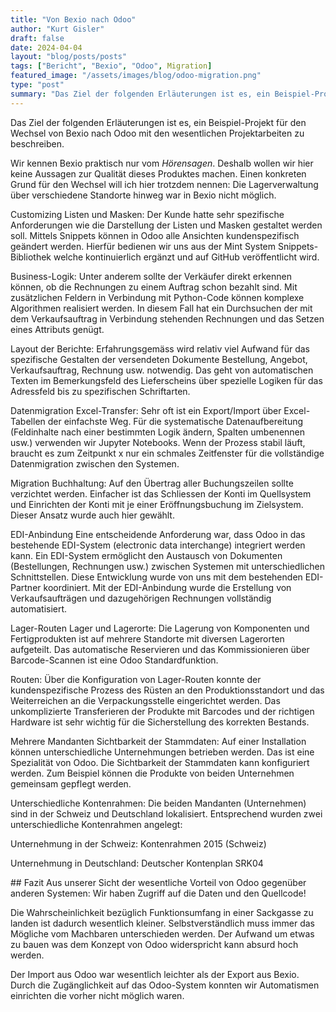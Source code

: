 ```yaml
---
title: "Von Bexio nach Odoo"
author: "Kurt Gisler"
draft: false
date: 2024-04-04
layout: "blog/posts/posts"
tags: ["Bericht", "Bexio", "Odoo", Migration]
featured_image: "/assets/images/blog/odoo-migration.png"
type: "post"
summary: "Das Ziel der folgenden Erläuterungen ist es, ein Beispiel-Projekt für den Wechsel von Bexio nach Odoo mit den wesentlichen Projektarbeiten zu beschreiben.  Wir kennen Bexio praktisch nur vom *Hörensag..."
---
```


Das Ziel der folgenden Erläuterungen ist es, ein Beispiel-Projekt für den Wechsel von Bexio nach Odoo mit den wesentlichen Projektarbeiten zu beschreiben.

Wir kennen Bexio praktisch nur vom *Hörensagen*. Deshalb wollen wir hier keine Aussagen zur Qualität dieses Produktes machen. Einen konkreten Grund für den Wechsel will ich hier trotzdem nennen: Die Lagerverwaltung über verschiedene Standorte hinweg war in Bexio nicht möglich.

Customizing
Listen und Masken: Der Kunde hatte sehr spezifische Anforderungen wie die Darstellung der Listen und Masken gestaltet werden soll. Mittels Snippets können in Odoo alle Ansichten kundenspezifisch geändert werden. Hierfür bedienen wir uns aus der Mint System Snippets-Bibliothek welche kontinuierlich ergänzt und auf GitHub veröffentlicht wird.

Business-Logik: Unter anderem sollte der Verkäufer direkt erkennen können, ob die Rechnungen zu einem Auftrag schon bezahlt sind. Mit zusätzlichen Feldern in Verbindung mit Python-Code können komplexe Algorithmen realisiert werden. In diesem Fall hat ein Durchsuchen der mit dem Verkaufsauftrag in Verbindung stehenden Rechnungen und das Setzen eines Attributs genügt.

Layout der Berichte: Erfahrungsgemäss wird relativ viel Aufwand für das spezifische Gestalten der versendeten Dokumente Bestellung, Angebot, Verkaufsauftrag, Rechnung usw. notwendig. Das geht von automatischen Texten im Bemerkungsfeld des Lieferscheins über spezielle Logiken für das Adressfeld bis zu spezifischen Schriftarten.

Datenmigration
Excel-Transfer: Sehr oft ist ein Export/Import über Excel-Tabellen der einfachste Weg. Für die systematische Datenaufbereitung (Feldinhalte nach einer bestimmten Logik ändern, Spalten umbenennen usw.) verwenden wir Jupyter Notebooks. Wenn der Prozess stabil läuft, braucht es zum Zeitpunkt x nur ein schmales Zeitfenster für die vollständige Datenmigration zwischen den Systemen.

Migration Buchhaltung: Auf den Übertrag aller Buchungszeilen sollte verzichtet werden. Einfacher ist das Schliessen der Konti im Quellsystem und Einrichten der Konti mit je einer Eröffnungsbuchung im Zielsystem. Dieser Ansatz wurde auch hier gewählt.

EDI-Anbindung
Eine entscheidende Anforderung war, dass Odoo in das bestehende EDI-System (electronic data interchange) integriert werden kann. Ein EDI-System ermöglicht den Austausch von Dokumenten (Bestellungen, Rechnungen usw.) zwischen Systemen mit unterschiedlichen Schnittstellen. Diese Entwicklung wurde von uns mit dem bestehenden EDI-Partner koordiniert. Mit der EDI-Anbindung wurde die Erstellung von Verkaufsaufträgen und dazugehörigen Rechnungen vollständig automatisiert.

Lager-Routen
Lager und Lagerorte: Die Lagerung von Komponenten und Fertigprodukten ist auf mehrere Standorte mit diversen Lagerorten aufgeteilt. Das automatische Reservieren und das Kommissionieren über Barcode-Scannen ist eine Odoo Standardfunktion.

Routen: Über die Konfiguration von Lager-Routen konnte der kundenspezifische Prozess des Rüsten an den Produktionsstandort und das Weiterreichen an die Verpackungsstelle eingerichtet werden. Das unkomplizierte Transferieren der Produkte mit Barcodes und der richtigen Hardware ist sehr wichtig für die Sicherstellung des korrekten Bestands.

Mehrere Mandanten
Sichtbarkeit der Stammdaten: Auf einer Installation können unterschiedliche Unternehmungen betrieben werden. Das ist eine Spezialität von Odoo. Die Sichtbarkeit der Stammdaten kann konfiguriert werden. Zum Beispiel können die Produkte von beiden Unternehmen gemeinsam gepflegt werden.

Unterschiedliche Kontenrahmen: Die beiden Mandanten (Unternehmen) sind in der Schweiz und Deutschland lokalisiert. Entsprechend wurden zwei unterschiedliche Kontenrahmen angelegt:

Unternehmung in der Schweiz: Kontenrahmen 2015 (Schweiz)

Unternehmung in Deutschland: Deutscher Kontenplan SRK04

## Fazit
Aus unserer Sicht der wesentliche Vorteil von Odoo gegenüber anderen Systemen: Wir haben Zugriff auf die Daten und den Quellcode!

Die Wahrscheinlichkeit bezüglich Funktionsumfang in einer Sackgasse zu landen ist dadurch wesentlich kleiner. Selbstverständlich muss immer das Mögliche vom Machbaren unterschieden werden. Der Aufwand um etwas zu bauen was dem Konzept von Odoo widerspricht kann absurd hoch werden.

Der Import aus Odoo war wesentlich leichter als der Export aus Bexio.
Durch die Zugänglichkeit auf das Odoo-System konnten wir Automatismen einrichten die vorher nicht möglich waren.

